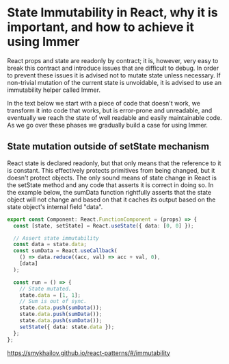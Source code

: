 # State Immutability in React, why it is important, and how to achieve it using Immer

React props and state are readonly by contract; it is, however, very easy to break this contract and introduce issues that are difficult to debug. In order to prevent these issues it is advised not to mutate state unless necessary. If non-trivial mutation of the current state is unvoidable, it is advised to use an immutability helper called Immer.

In the text below we start with a piece of code that doesn't work, we transform it into code that works, but is error-prone and unreadable, and eventually we reach the state of well readable and easily maintainable code. As we go over these phases we gradually build a case for using Immer.

## State mutation outside of setState mechanism

React state is declared readonly, but that only means that the reference to it is constant. This effectively protects primitives from being changed, but it doesn't protect objects. The only sound means of state change in React is the setState method and any code that asserts it is correct in doing so. In the example below, the sumData function rightfully asserts that the state object will not change and based on that it caches its output based on the state object's internal field "data".

```ts
export const Component: React.FunctionComponent = (props) => {
  const [state, setState] = React.useState({ data: [0, 0] });

  // Assert state immutability
  const data = state.data;
  const sumData = React.useCallback(
    () => data.reduce((acc, val) => acc + val, 0),
    [data]
  );

  const run = () => {
    // State mutated.
    state.data = [1, 1];
    // Sum is out of sync.
    state.data.push(sumData());
    state.data.push(sumData());
    state.data.push(sumData());
    setState({ data: state.data });
  };
};
```

https://smykhailov.github.io/react-patterns/#/immutability
